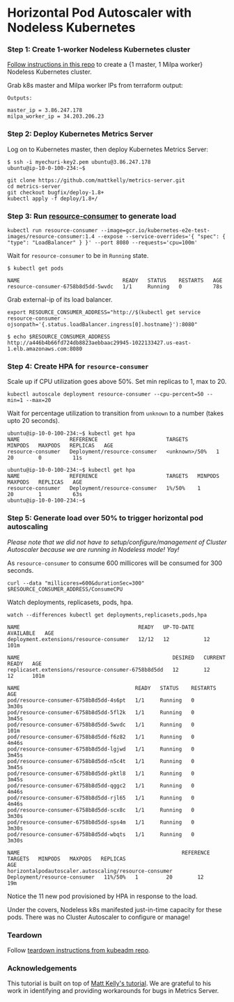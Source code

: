 # Horizontal Pod Autoscaler with Nodeless Kubernetes

### Step 1: Create 1-worker Nodeless Kubernetes cluster

[Follow instructions in this repo](https://github.com/elotl/kubeadm-aws) to create a {1 master, 1 Milpa worker} Nodeless Kubernetes cluster.

Grab k8s master and Milpa worker IPs from terraform output:
```
Outputs:

master_ip = 3.86.247.178
milpa_worker_ip = 34.203.206.23
```

### Step 2: Deploy Kubernetes Metrics Server

Log on to Kubernetes master, then deploy Kubernetes Metrics Server:

```
$ ssh -i myechuri-key2.pem ubuntu@3.86.247.178
ubuntu@ip-10-0-100-234:~$
```


```
git clone https://github.com/mattkelly/metrics-server.git
cd metrics-server
git checkout bugfix/deploy-1.8+
kubectl apply -f deploy/1.8+/
```

### Step 3: Run [resource-consumer](https://github.com/kubernetes/kubernetes/tree/master/test/images/resource-consumer) to generate load

```
kubectl run resource-consumer --image=gcr.io/kubernetes-e2e-test-images/resource-consumer:1.4 --expose --service-overrides='{ "spec": { "type": "LoadBalancer" } }' --port 8080 --requests='cpu=100m'
```

Wait for `resource-consumer` to be in `Running` state.
```
$ kubectl get pods

NAME                                 READY   STATUS    RESTARTS   AGE
resource-consumer-6758b8d5dd-5wvdc   1/1     Running   0          78s
```

Grab external-ip of its load balancer.
```
export RESOURCE_CONSUMER_ADDRESS="http://$(kubectl get service resource-consumer -ojsonpath='{.status.loadBalancer.ingress[0].hostname}'):8080"
```

```
$ echo $RESOURCE_CONSUMER_ADDRESS
http://a446b4b66fd724db8823aebbaac29945-1022133427.us-east-1.elb.amazonaws.com:8080
```

### Step 4: Create HPA for `resource-consumer`

Scale up if CPU utilization goes above 50%. Set min replicas to 1, max to 20.
```
kubectl autoscale deployment resource-consumer --cpu-percent=50 --min=1 --max=20
```

Wait for percentage utilization to transition from `unknown` to a number (takes upto 20 seconds).
```
ubuntu@ip-10-0-100-234:~$ kubectl get hpa
NAME                REFERENCE                      TARGETS         MINPODS   MAXPODS   REPLICAS   AGE
resource-consumer   Deployment/resource-consumer   <unknown>/50%   1         20        0          11s

ubuntu@ip-10-0-100-234:~$ kubectl get hpa
NAME                REFERENCE                      TARGETS   MINPODS   MAXPODS   REPLICAS   AGE
resource-consumer   Deployment/resource-consumer   1%/50%    1         20        1          63s
ubuntu@ip-10-0-100-234:~$ 
```

### Step 5: Generate load over 50% to trigger horizontal pod autoscaling

*Please note that we did not have to setup/configure/management of Cluster Autoscaler because we are running in Nodeless mode! Yay!*

As `resource-consumer` to consume 600 millicores will be consumed for 300 seconds.

```
curl --data "millicores=600&durationSec=300" $RESOURCE_CONSUMER_ADDRESS/ConsumeCPU
```

Watch deployments, replicasets, pods, hpa.

```
watch --differences kubectl get deployments,replicasets,pods,hpa
```

```
NAME                                      READY   UP-TO-DATE   AVAILABLE   AGE
deployment.extensions/resource-consumer   12/12   12           12          101m

NAME                                                 DESIRED   CURRENT   READY   AGE
replicaset.extensions/resource-consumer-6758b8d5dd   12        12        12      101m

NAME                                     READY   STATUS    RESTARTS   AGE
pod/resource-consumer-6758b8d5dd-4s6pt   1/1     Running   0          3m30s
pod/resource-consumer-6758b8d5dd-5fl2k   1/1     Running   0          3m45s
pod/resource-consumer-6758b8d5dd-5wvdc   1/1     Running   0          101m
pod/resource-consumer-6758b8d5dd-f6z82   1/1     Running   0          4m46s
pod/resource-consumer-6758b8d5dd-lgjwd   1/1     Running   0          3m45s
pod/resource-consumer-6758b8d5dd-n5c4t   1/1     Running   0          3m45s
pod/resource-consumer-6758b8d5dd-pktl8   1/1     Running   0          3m45s
pod/resource-consumer-6758b8d5dd-qggc2   1/1     Running   0          4m46s
pod/resource-consumer-6758b8d5dd-rjl65   1/1     Running   0          4m46s
pod/resource-consumer-6758b8d5dd-scx8c   1/1     Running   0          3m30s
pod/resource-consumer-6758b8d5dd-sps4m   1/1     Running   0          3m30s
pod/resource-consumer-6758b8d5dd-wbqts   1/1     Running   0          3m30s

NAME                                                    REFERENCE                      TARGETS   MINPODS   MAXPODS   REPLICAS
AGE
horizontalpodautoscaler.autoscaling/resource-consumer   Deployment/resource-consumer   11%/50%   1         20        12
19m
```

Notice the 11 new pod provisioned by HPA in response to the load.

Under the covers, Nodeless k8s manifested just-in-time capacity for these pods. There was no Cluster Autoscaler to configure or manage!

### Teardown

Follow [teardown instructions from kubeadm repo](https://github.com/elotl/kubeadm-aws#teardown).

### Acknowledgements

This tutorial is built on top of [Matt Kelly's tutorial](https://blog.containership.io/cerebral-vs-kubernetes-cluster-autoscaler/). We are grateful to his work in identifying and providing workarounds for bugs in Metrics Server.
